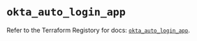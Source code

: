 # `okta_auto_login_app`

Refer to the Terraform Registory for docs: [`okta_auto_login_app`](https://registry.terraform.io/providers/okta/okta/3.46.0/docs/resources/auto_login_app).
